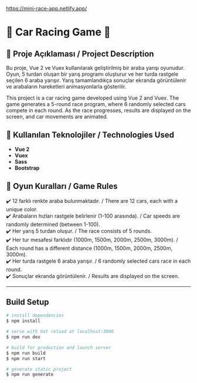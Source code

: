 https://mini-race-app.netlify.app/
# 🚗 Car Racing Game 🏁  

## 📌 Proje Açıklaması / Project Description  
Bu proje, Vue 2 ve Vuex kullanılarak geliştirilmiş bir araba yarışı oyunudur. Oyun, 5 turdan oluşan bir yarış programı oluşturur ve her turda rastgele seçilen 6 araba yarışır. Yarış tamamlandıkça sonuçlar ekranda görüntülenir ve arabaların hareketleri animasyonlarla gösterilir.  

This project is a car racing game developed using Vue 2 and Vuex. The game generates a 5-round race program, where 6 randomly selected cars compete in each round. As the race progresses, results are displayed on the screen, and car movements are animated.  

## 🚀 Kullanılan Teknolojiler / Technologies Used  
- **Vue 2**  
- **Vuex**  
- **Sass**  
- **Bootstrap**  

## 🎯 Oyun Kuralları / Game Rules  
✔️ 12 farklı renkte araba bulunmaktadır. / There are 12 cars, each with a unique color.  
✔️ Arabaların hızları rastgele belirlenir (1-100 arasında). / Car speeds are randomly determined (between 1-100).  
✔️ Her yarış 5 turdan oluşur. / The race consists of 5 rounds.  
✔️ Her tur mesafesi farklıdır (1000m, 1500m, 2000m, 2500m, 3000m). / Each round has a different distance (1000m, 1500m, 2000m, 2500m, 3000m).  
✔️ Her turda rastgele 6 araba yarışır. / 6 randomly selected cars race in each round.  
✔️ Sonuçlar ekranda görüntülenir. / Results are displayed on the screen.  

---


## Build Setup

```bash
# install dependencies
$ npm install

# serve with hot reload at localhost:3000
$ npm run dev

# build for production and launch server
$ npm run build
$ npm run start

# generate static project
$ npm run generate
```
